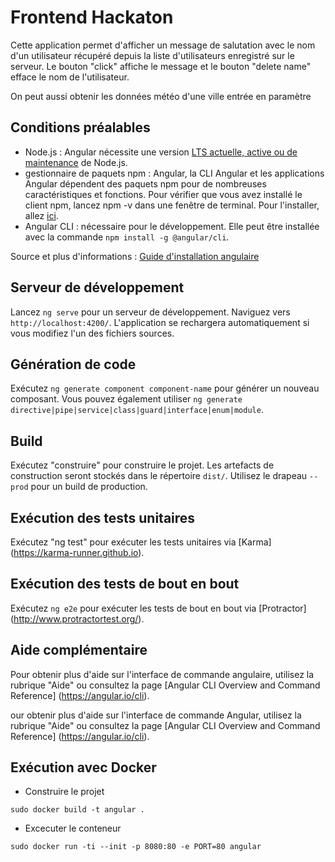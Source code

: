 # Frontend Hackaton

Cette application permet d'afficher un message de salutation avec le nom d'un utilisateur récupéré depuis la liste d'utilisateurs enregistré sur le serveur. 
Le bouton "click" affiche le message et le bouton "delete name" efface le nom de l'utilisateur.

On peut aussi obtenir les données météo d'une ville entrée en paramètre 


## Conditions préalables

- Node.js : Angular nécessite une version [LTS actuelle, active ou de maintenance](https://nodejs.org/about/releases) de Node.js.
- gestionnaire de paquets npm : Angular, la CLI Angular et les applications Angular dépendent des paquets npm pour de nombreuses caractéristiques et fonctions. Pour vérifier que vous avez installé le client npm, lancez npm -v dans une fenêtre de terminal. Pour l'installer, allez [ici](https://docs.npmjs.com/cli/install).
- Angular CLI : nécessaire pour le développement. Elle peut être installée avec la commande `npm install -g @angular/cli`.

Source et plus d'informations : [Guide d'installation angulaire](https://angular.io/guide/setup-local)
## Serveur de développement

Lancez `ng serve` pour un serveur de développement. Naviguez vers `http://localhost:4200/`. L'application se rechargera automatiquement si vous modifiez l'un des fichiers sources.

## Génération de code

Exécutez `ng generate component component-name` pour générer un nouveau composant. Vous pouvez également utiliser `ng generate directive|pipe|service|class|guard|interface|enum|module`.

## Build

Exécutez "construire" pour construire le projet. Les artefacts de construction seront stockés dans le répertoire `dist/`. Utilisez le drapeau `--prod` pour un build de production.

## Exécution des tests unitaires

Exécutez "ng test" pour exécuter les tests unitaires via [Karma] (https://karma-runner.github.io).

## Exécution des tests de bout en bout

Exécutez `ng e2e` pour exécuter les tests de bout en bout via [Protractor] (http://www.protractortest.org/).

## Aide complémentaire

Pour obtenir plus d'aide sur l'interface de commande angulaire, utilisez la rubrique "Aide" ou consultez la page [Angular CLI Overview and Command Reference] (https://angular.io/cli).

our obtenir plus d'aide sur l'interface de commande Angular, utilisez la rubrique "Aide" ou consultez la page [Angular CLI Overview and Command Reference] (https://angular.io/cli).

## Exécution avec Docker

* Construire le projet

```terminal
sudo docker build -t angular .
```

* Excecuter le conteneur

```terminal
sudo docker run -ti --init -p 8080:80 -e PORT=80 angular
```

